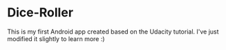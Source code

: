 # Dice-Roller
This is my first Android app created based on the Udacity tutorial. I've just modified it slightly to learn more :)